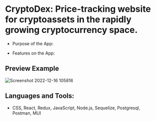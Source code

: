 # CryptoDex: Price-tracking website for cryptoassets in the rapidly growing cryptocurrency space.

* Purpose of the App:


* Features on the App:

## Preview Example
![Screenshot 2022-12-16 105816](https://user-images.githubusercontent.com/109240976/208141613-a1732a23-379d-4fed-84d1-73c3027e175b.png)

## Languages and Tools:
* CSS, React, Redux, JavaScript, Node.js, Sequelize, Postgresql, Postman, MUI